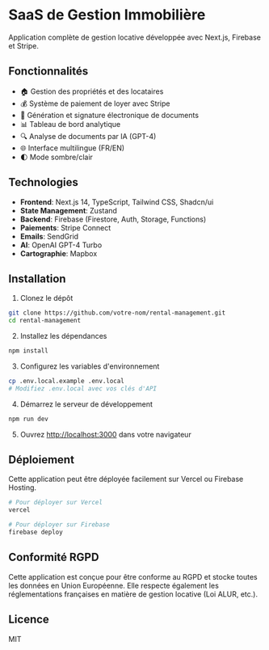 # SaaS de Gestion Immobilière

Application complète de gestion locative développée avec Next.js, Firebase et Stripe.

## Fonctionnalités

- 🏠 Gestion des propriétés et des locataires
- 💰 Système de paiement de loyer avec Stripe
- 📄 Génération et signature électronique de documents
- 📊 Tableau de bord analytique
- 🔍 Analyse de documents par IA (GPT-4)
- 🌐 Interface multilingue (FR/EN)
- 🌓 Mode sombre/clair

## Technologies

- **Frontend**: Next.js 14, TypeScript, Tailwind CSS, Shadcn/ui
- **State Management**: Zustand
- **Backend**: Firebase (Firestore, Auth, Storage, Functions)
- **Paiements**: Stripe Connect
- **Emails**: SendGrid
- **AI**: OpenAI GPT-4 Turbo
- **Cartographie**: Mapbox

## Installation

1. Clonez le dépôt
```bash
git clone https://github.com/votre-nom/rental-management.git
cd rental-management
```

2. Installez les dépendances
```bash
npm install
```

3. Configurez les variables d'environnement
```bash
cp .env.local.example .env.local
# Modifiez .env.local avec vos clés d'API
```

4. Démarrez le serveur de développement
```bash
npm run dev
```

5. Ouvrez [http://localhost:3000](http://localhost:3000) dans votre navigateur

## Déploiement

Cette application peut être déployée facilement sur Vercel ou Firebase Hosting.

```bash
# Pour déployer sur Vercel
vercel

# Pour déployer sur Firebase
firebase deploy
```

## Conformité RGPD

Cette application est conçue pour être conforme au RGPD et stocke toutes les données en Union Européenne. Elle respecte également les réglementations françaises en matière de gestion locative (Loi ALUR, etc.).

## Licence

MIT 